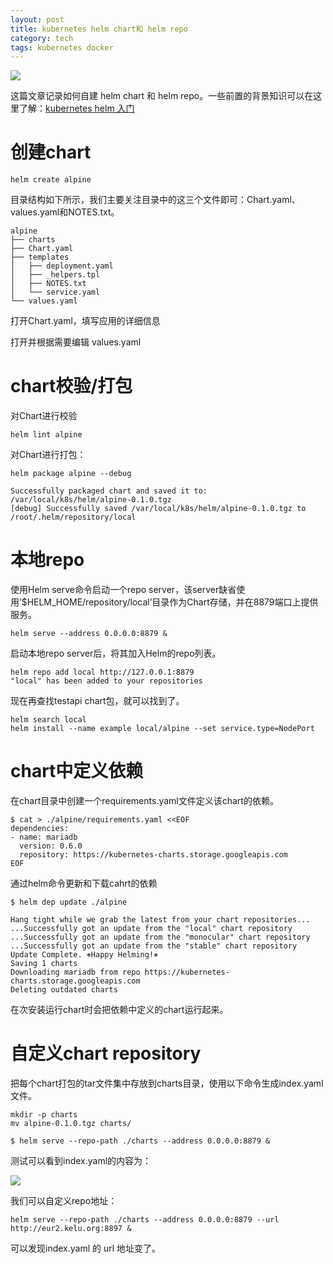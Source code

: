 ```yaml
---
layout: post
title: kubernetes helm chart和 helm repo
category: tech
tags: kubernetes docker
---
```

![](https://cdn.kelu.org/blog/tags/k8s.jpg)

这篇文章记录如何自建 helm chart 和 helm repo。一些前置的背景知识可以在这里了解：[kubernetes helm 入门](/tech/2018/05/05/k8s-helm-tutorial.html)

# 创建chart 

```
helm create alpine
```

目录结构如下所示，我们主要关注目录中的这三个文件即可：Chart.yaml、values.yaml和NOTES.txt。

```
alpine
├── charts
├── Chart.yaml
├── templates
│   ├── deployment.yaml
│   ├── _helpers.tpl
│   ├── NOTES.txt
│   └── service.yaml
└── values.yaml
```

打开Chart.yaml，填写应用的详细信息

打开并根据需要编辑 values.yaml

# chart校验/打包

对Chart进行校验

```
helm lint alpine
```

对Chart进行打包：

```
helm package alpine --debug

Successfully packaged chart and saved it to: /var/local/k8s/helm/alpine-0.1.0.tgz
[debug] Successfully saved /var/local/k8s/helm/alpine-0.1.0.tgz to /root/.helm/repository/local
```

# 本地repo

使用Helm serve命令启动一个repo server，该server缺省使用’$HELM_HOME/repository/local’目录作为Chart存储，并在8879端口上提供服务。

```
helm serve --address 0.0.0.0:8879 &
```

启动本地repo server后，将其加入Helm的repo列表。

```
helm repo add local http://127.0.0.1:8879
"local" has been added to your repositories
```

现在再查找testapi chart包，就可以找到了。

```
helm search local
helm install --name example local/alpine --set service.type=NodePort
```

# chart中定义依赖

在chart目录中创建一个requirements.yaml文件定义该chart的依赖。

```
$ cat > ./alpine/requirements.yaml <<EOF
dependencies:
- name: mariadb
  version: 0.6.0
  repository: https://kubernetes-charts.storage.googleapis.com
EOF
```

通过helm命令更新和下载cahrt的依赖

```
$ helm dep update ./alpine

Hang tight while we grab the latest from your chart repositories...
...Successfully got an update from the "local" chart repository
...Successfully got an update from the "monocular" chart repository
...Successfully got an update from the "stable" chart repository
Update Complete. ⎈Happy Helming!⎈
Saving 1 charts
Downloading mariadb from repo https://kubernetes-charts.storage.googleapis.com
Deleting outdated charts
```

在次安装运行chart时会把依赖中定义的chart运行起来。

# 自定义chart repository

把每个chart打包的tar文件集中存放到charts目录，使用以下命令生成index.yaml文件。

```
mkdir -p charts
mv alpine-0.1.0.tgz charts/

$ helm serve --repo-path ./charts --address 0.0.0.0:8879 &
```

测试可以看到index.yaml的内容为：

![](https://cdn.kelu.org/blog/2018/05/20180524155509.jpg)

我们可以自定义repo地址：

```
helm serve --repo-path ./charts --address 0.0.0.0:8879 --url http://eur2.kelu.org:8897 &
```

可以发现index.yaml 的 url 地址变了。

